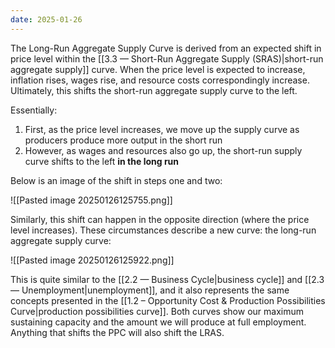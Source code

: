 ```yaml
---
date: 2025-01-26
---
```

The Long-Run Aggregate Supply Curve is derived from an expected shift in price level within the [[3.3 — Short-Run Aggregate Supply (SRAS)|short-run aggregate supply]] curve. When the price level is expected to increase, inflation rises, wages rise, and resource costs correspondingly increase. Ultimately, this shifts the short-run aggregate supply curve to the left.

Essentially:
1. First, as the price level increases, we move up the supply curve as producers produce more output in the short run
2. However, as wages and resources also go up, the short-run supply curve shifts to the left **in the long run**

Below is an image of the shift in steps one and two:

![[Pasted image 20250126125755.png]]

Similarly, this shift can happen in the opposite direction (where the price level increases). These circumstances describe a new curve: the long-run aggregate supply curve:

![[Pasted image 20250126125922.png]]

This is quite similar to the [[2.2 — Business Cycle|business cycle]] and [[2.3 — Unemployment|unemployment]], and it also represents the same concepts presented in the [[1.2 – Opportunity Cost & Production Possibilities Curve|production possibilities curve]]. Both curves show our maximum sustaining capacity and the amount we will produce at full employment. Anything that shifts the PPC will also shift the LRAS.